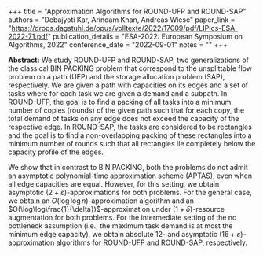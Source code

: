 +++
title = "Approximation Algorithms for ROUND-UFP and ROUND-SAP"
authors = "Debajyoti Kar, Arindam Khan, Andreas Wiese"
paper_link = "https://drops.dagstuhl.de/opus/volltexte/2022/17009/pdf/LIPIcs-ESA-2022-71.pdf"
publication_details = "ESA-2022: European Symposium on Algorithms, 2022"
conference_date = "2022-09-01"
notes = ""
+++

<b>Abstract:</b>
We study ROUND-UFP and ROUND-SAP, two generalizations of the classical BIN PACKING problem that correspond to the unsplittable flow problem on a path (UFP) and the storage allocation problem (SAP), respectively. We are given a path with capacities on its edges and a set of tasks where for each task we are given a demand and a subpath. In ROUND-UFP, the goal is to find a packing of all tasks into a minimum number of copies (rounds) of the given path such that for each copy, the total demand of tasks on any edge does not exceed the capacity of the respective edge. In ROUND-SAP, the tasks are considered to be rectangles and the goal is to find a non-overlapping packing of these rectangles into a minimum number of rounds such that all rectangles lie completely below the capacity profile of the edges.

We show that in contrast to BIN PACKING, both the problems do not admit an asymptotic polynomial-time approximation scheme (APTAS), even when all edge capacities are equal. However, for this setting, we obtain asymptotic $(2+\varepsilon)$-approximations for both problems. For the general case, we obtain an $O(\log\log n)$-approximation algorithm and an $O(\log\log\frac{1}{\delta})$-approximation under $(1+\delta)$-resource augmentation for both problems. For the intermediate setting of the no bottleneck assumption (i.e., the maximum task demand is at most the minimum edge capacity), we obtain absolute $12$- and asymptotic $(16+\varepsilon)$-approximation algorithms for ROUND-UFP and ROUND-SAP, respectively. 

